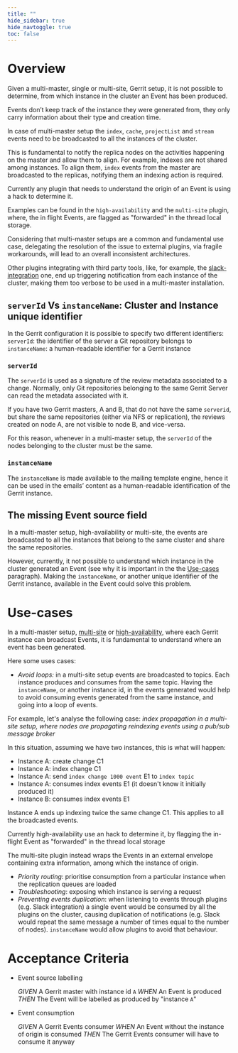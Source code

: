 ```yaml
---
title: ""
hide_sidebar: true
hide_navtoggle: true
toc: false
---
```


# Overview

Given a multi-master, single or multi-site, Gerrit setup, it is not possible to
determine, from which instance in the cluster an Event has been produced.

Events don’t keep track of the instance they were generated from, they only carry
information about their type and creation time.

In case of multi-master setup the `index`, `cache`, `projectList` and `stream`
events need to be broadcasted to all the instances of the cluster.

This is fundamental to notify the replica nodes on the activities happening on the
master and allow them to align. For example, indexes are not shared among instances.
To align them, `index` events from the master are broadcasted to the replicas,
notifying them an indexing action is required.

Currently any plugin that needs to understand the origin of an Event is using
a hack to determine it.

Examples can be found in the `high-availability` and the `multi-site` plugin,
where, the in flight Events, are flagged as "forwarded" in the thread local storage.

Considering that multi-master setups are a common and fundamental use case,
delegating the resolution of the issue to external plugins, via fragile workarounds,
will lead to an overall inconsistent architectures.

Other plugins integrating with third party tools, like, for example, the
[slack-integration](https://gerrit.googlesource.com/plugins/slack-integration/)
one, end up triggering notification from each instance of the cluster,
making them too verbose to be used in a multi-master installation.

## `serverId` Vs `instanceName`: Cluster and Instance unique identifier

In the Gerrit configuration it is possible to specify two different identifiers:
`serverId`: the identifier of the server a Git repository belongs to
`instanceName`: a human-readable identifier for a Gerrit instance

### `serverId`

The `serverId` is used as a signature of the review metadata associated to a change.
Normally, only Git repositories belonging to the same Gerrit Server can read the
metadata associated with it.

If you have two Gerrit masters, A and B, that do not have the same `serverid`, but
share the same repositories (either via NFS or replication), the reviews created
on node A, are not visible to node B, and vice-versa.

For this reason, whenever in a multi-master setup, the `serverId` of the nodes
belonging to the cluster must be the same.

### `instanceName`

The `instanceName` is made available to the mailing template engine, hence it can
be used in the emails’ content as a human-readable identification of the Gerrit
instance.

## The missing Event source field

In a multi-master setup, high-availability or multi-site, the events are broadcasted
to all the instances that belong to the same cluster and share the same repositories.

However, currently, it not possible to understand which instance in the cluster
generated an Event (see why it is important in the the [Use-cases](#Use-cases)
paragraph).
Making the `instanceName`, or another unique identifier of the Gerrit instance,
available in the Event could solve this problem.

# Use-cases

In a multi-master setup, [multi-site](https://gerrit.googlesource.com/plugins/multi-site/)
or [high-availability](https://gerrit.googlesource.com/plugins/high-availability/),
where each Gerrit instance can broadcast Events, it is fundamental to understand
where an event has been generated.

Here some uses cases:

* _Avoid loops:_ in a multi-site setup events are broadcasted to topics. Each
instance produces and consumes from the same topic. Having the `instanceName`,
or another instance id, in the events generated would help to avoid consuming
events generated from the same instance, and going into a loop of events.

For example, let's analyse the following case: _index propagation in a multi-site
setup, where nodes are propagating reindexing events using a pub/sub message broker_

In this situation, assuming we have two instances, this is what will happen:
* Instance A: create change C1
* Instance A: index change C1
* Instance A: send `index change 1000 event` E1 to `index topic`
* Instance A: consumes index events E1 (it doesn't know it initially produced it)
* Instance B: consumes index events E1

Instance A ends up indexing twice the same change C1. This applies to all the
broadcasted events.

Currently high-availability use an hack to determine it, by flagging the in-flight
Event as "forwarded" in the thread local storage

The multi-site plugin instead wraps the Events in an external envelope containing
extra information, among which the instance of origin.

* _Priority routing_: prioritise consumption from a particular instance when the
replication queues are loaded
* _Troubleshooting_: exposing which instance is serving a request
* _Preventing events duplication_: when listening to events through plugins
(e.g. Slack integration) a single event would be consumed by all the plugins on
the cluster, causing duplication of notifications (e.g. Slack would repeat the same
message a number of times equal to the number of nodes).
`instanceName` would allow plugins to avoid that behaviour.

# Acceptance Criteria

* Event source labelling

  *GIVEN* A Gerrit master with instance id `A`
  *WHEN* An Event is produced
  *THEN* The Event will be labelled as produced by "instance `A`"

* Event consumption

  *GIVEN* A Gerrit Events consumer
  *WHEN* An Event without the instance of origin is consumed
  *THEN* The Gerrit Events consumer will have to consume it anyway
